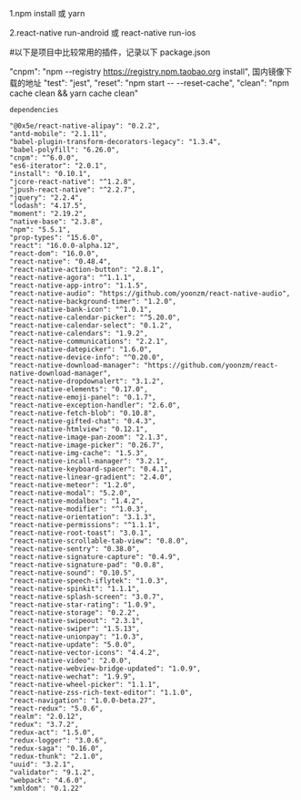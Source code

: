  1.npm install 或 yarn
 
 2.react-native run-android 或 react-native run-ios
 
 
 #以下是项目中比较常用的插件，记录以下
 package.json
 
 "cnpm": "npm --registry https://registry.npm.taobao.org install",  国内镜像下载的地址
    "test": "jest",
    "reset": "npm start -- --reset-cache", 
    "clean": "npm cache clean && yarn cache clean"
    
    
    dependencies
    
    "@0x5e/react-native-alipay": "0.2.2",
    "antd-mobile": "2.1.11",
    "babel-plugin-transform-decorators-legacy": "1.3.4",
    "babel-polyfill": "6.26.0",
    "cnpm": "^6.0.0",
    "es6-iterator": "2.0.1",
    "install": "0.10.1",
    "jcore-react-native": "^1.2.8",
    "jpush-react-native": "^2.2.7",
    "jquery": "2.2.4",
    "lodash": "4.17.5",
    "moment": "2.19.2",
    "native-base": "2.3.8",
    "npm": "5.5.1",
    "prop-types": "15.6.0",
    "react": "16.0.0-alpha.12",
    "react-dom": "16.0.0",
    "react-native": "0.48.4",
    "react-native-action-button": "2.8.1",
    "react-native-agora": "^1.1.1",
    "react-native-app-intro": "1.1.5",
    "react-native-audio": "https://github.com/yoonzm/react-native-audio",
    "react-native-background-timer": "1.2.0",
    "react-native-bank-icon": "^1.0.1",
    "react-native-calendar-picker": "^5.20.0",
    "react-native-calendar-select": "0.1.2",
    "react-native-calendars": "1.9.2",
    "react-native-communications": "2.2.1",
    "react-native-datepicker": "1.6.0",
    "react-native-device-info": "^0.20.0",
    "react-native-download-manager": "https://github.com/yoonzm/react-native-download-manager",
    "react-native-dropdownalert": "3.1.2",
    "react-native-elements": "0.17.0",
    "react-native-emoji-panel": "0.1.7",
    "react-native-exception-handler": "2.6.0",
    "react-native-fetch-blob": "0.10.8",
    "react-native-gifted-chat": "0.4.3",
    "react-native-htmlview": "0.12.1",
    "react-native-image-pan-zoom": "2.1.3",
    "react-native-image-picker": "0.26.7",
    "react-native-img-cache": "1.5.3",
    "react-native-incall-manager": "3.2.1",
    "react-native-keyboard-spacer": "0.4.1",
    "react-native-linear-gradient": "2.4.0",
    "react-native-meteor": "1.2.0",
    "react-native-modal": "5.2.0",
    "react-native-modalbox": "1.4.2",
    "react-native-modifier": "^1.0.3",
    "react-native-orientation": "3.1.3",
    "react-native-permissions": "^1.1.1",
    "react-native-root-toast": "3.0.1",
    "react-native-scrollable-tab-view": "0.8.0",
    "react-native-sentry": "0.38.0",
    "react-native-signature-capture": "0.4.9",
    "react-native-signature-pad": "0.0.8",
    "react-native-sound": "0.10.5",
    "react-native-speech-iflytek": "1.0.3",
    "react-native-spinkit": "1.1.1",
    "react-native-splash-screen": "3.0.7",
    "react-native-star-rating": "1.0.9",
    "react-native-storage": "0.2.2",
    "react-native-swipeout": "2.3.1",
    "react-native-swiper": "1.5.13",
    "react-native-unionpay": "1.0.3",
    "react-native-update": "5.0.0",
    "react-native-vector-icons": "4.4.2",
    "react-native-video": "2.0.0",
    "react-native-webview-bridge-updated": "1.0.9",
    "react-native-wechat": "1.9.9",
    "react-native-wheel-picker": "1.1.1",
    "react-native-zss-rich-text-editor": "1.1.0",
    "react-navigation": "1.0.0-beta.27",
    "react-redux": "5.0.6",
    "realm": "2.0.12",
    "redux": "3.7.2",
    "redux-act": "1.5.0",
    "redux-logger": "3.0.6",
    "redux-saga": "0.16.0",
    "redux-thunk": "2.1.0",
    "uuid": "3.2.1",
    "validator": "9.1.2",
    "webpack": "4.6.0",
    "xmldom": "0.1.22"
